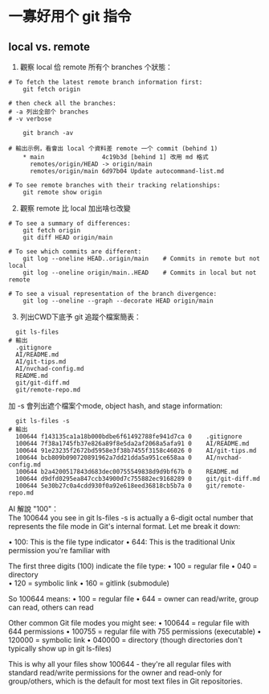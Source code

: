 # 一寡好用个 git 指令

## local vs. remote

1.  觀察 local 佮 remote 所有个 branches 个狀態：

```shell
# To fetch the latest remote branch information first:
    git fetch origin

# then check all the branches:
# -a 列出全部个 branches
# -v verbose

    git branch -av

# 輸出示例，看會出 local 个資料差 remote 一个 commit (behind 1)
    * main                4c19b3d [behind 1] 改用 md 格式
      remotes/origin/HEAD -> origin/main
      remotes/origin/main 6d97b04 Update autocommand-list.md

# To see remote branches with their tracking relationships:
    git remote show origin
```
2.  觀察 remote 比 local 加出啥乜改變

```shell
# To see a summary of differences:
    git fetch origin
    git diff HEAD origin/main

# To see which commits are different:
    git log --oneline HEAD..origin/main    # Commits in remote but not local
    git log --oneline origin/main..HEAD    # Commits in local but not remote

# To see a visual representation of the branch divergence:
    git log --oneline --graph --decorate HEAD origin/main
```

3. 列出CWD下底予 git 追蹤个檔案簡表：
```shell
  git ls-files
# 輸出
  .gitignore
  AI/README.md
  AI/git-tips.md
  AI/nvchad-config.md
  README.md
  git/git-diff.md
  git/remote-repo.md
```
加 -s 會列出遮个檔案个mode, object hash, and stage information:
```
  git ls-files -s
# 輸出
  100644 f143135ca1a18b000bdbe6f61492788fe941d7ca 0    .gitignore
  100644 7f38a1745fb37e826a89f8e5da2af2068a5afa91 0    AI/README.md
  100644 91e23235f2672bd5958e3f38b7455f3158c46026 0    AI/git-tips.md
  100644 bcb809b090720891962a7dd21dda5a951ce658aa 0    AI/nvchad-config.md
  100644 b2a4200517843d683dec00755549838d9d9bf67b 0    README.md
  100644 d9dfd0295ea847ccb34900d7c755882ec9168289 0    git/git-diff.md
  100644 5e30b27c0a4cdd930f0a92e618eed36818cb5b7a 0    git/remote-repo.md
```

AI 解說 "100"：  
The 100644 you see in git ls-files -s is actually a 6-digit octal number that
represents the file mode in Git's internal format. Let me break it down:

•  100: This is the file type indicator
•  644: This is the traditional Unix permission you're familiar with

The first three digits (100) indicate the file type:
•  100 = regular file
•  040 = directory  
•  120 = symbolic link
•  160 = gitlink (submodule)

So 100644 means:
•  100 = regular file
•  644 = owner can read/write, group can read, others can read

Other common Git file modes you might see:
•  100644 = regular file with 644 permissions
•  100755 = regular file with 755 permissions (executable)
•  120000 = symbolic link
•  040000 = directory (though directories don't typically show up in git ls-files)

This is why all your files show 100644 - they're all regular files with standard
read/write permissions for the owner and read-only for group/others, which is
the default for most text files in Git repositories.
